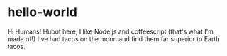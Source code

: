 # hello-world

Hi Humans!
Hubot here, I like Node.js and coffeescript (that's what I'm made of!)
I've had tacos on the moon and find them far superior to Earth tacos.
